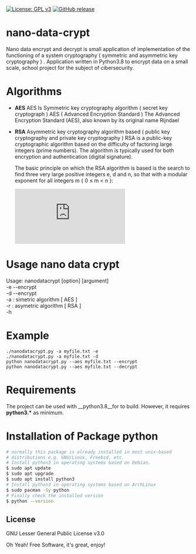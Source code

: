 [![License: GPL v3](https://img.shields.io/badge/License-GPLv3-blue.svg)](https://www.gnu.org/licenses/gpl-3.0)
[![GitHub release](https://img.shields.io/badge/release-v1.0.0-green)](https://github.com/d4rk6h05t/nano-data-crypt)

# nano-data-crypt
Nano data encrypt and decrypt is small application of  implementation of the functioning of a  system cryptography ( symmetric and  asymmetric key cryptography ) . Application written in Python3.8 to  encrypt data on a small scale, school project for the subject of cibersecurity. 
# Algorithms
  - __AES__
    AES Is Symmetric key cryptography algorithm ( secret key cryptograph ) AES ( Advanced Encryption Standard )
    The Advanced Encryption Standard (AES), also known by its original name Rijndael
  - __RSA__
    Asymmetric key cryptography algorithm based ( public key cryptography and private key cryptography )
    RSA is a public-key cryptographic algorithm based on the difficulty of factoring large integers (prime numbers).
    The algorithm is typically used for both encryption and authentication (digital signature).
    
    The basic principle on which the RSA algorithm is based is the search to find three very large positive integers e,
    d and n, so that with a modular exponent for all integers m { 0 ≤ m < n }: 
    
    ![equation](http://www.sciweavers.org/tex2img.php?eq=(m%5Ee)%5Ed%29&bc=White&fc=Black&im=jpg&fs=12&ff=arev&edit=)
# Usage nano data crypt
  Usage: nanodatacrypt [option]  <file> [argument] <br>
         -e --encrypt  <br>
         -d --encrypt  <br>
         -a <aes>: simetric algorithm  [ AES ]  <br>
         -r <rsa>: asymetric algorithm [ RSA ]  <br>
         -h <help>  
# Example
    ./nanodatacrypt.py -a myfile.txt -e
    ./nanodatacrypt.py -a myfile.txt -d
    python nanodatacrypt.py --aes myfile.txt --encrypt 
    python nanodatacrypt.py --aes myfile.txt --decrypt
    
    
# Requirements
The project can be used with __python3.8__for to build. However, it requires __python3.*__ as minimum.

# Installation of Package python
```sh
# normally this package is already installed in most unix-based 
# distributions e.g. GNU/Linux, Freebsd, etc.
# Install python3 in operating systems based on Debian.
$ sudo apt update
$ sudo apt upgrade
$ sudo apt install python3
# Install python3 in operating systems based on ArchLinux
$ sudo pacman -Sy python
# Finally check the installed version
$ python --version
```

License
----

GNU Lesser General Public License v3.0

Oh Yeah! Free Software,  it's great, enjoy!
